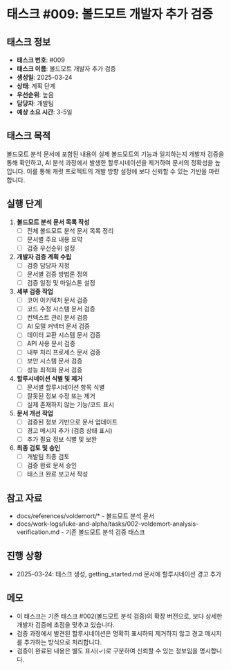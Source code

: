 # 태스크 #009: 볼드모트 개발자 추가 검증

## 태스크 정보
- **태스크 번호**: #009
- **태스크 이름**: 볼드모트 개발자 추가 검증
- **생성일**: 2025-03-24
- **상태**: 계획 단계
- **우선순위**: 높음
- **담당자**: 개발팀
- **예상 소요 시간**: 3-5일

## 태스크 목적
볼드모트 분석 문서에 포함된 내용이 실제 볼드모트의 기능과 일치하는지 개발자 검증을 통해 확인하고, AI 분석 과정에서 발생한 할루시네이션을 제거하여 문서의 정확성을 높입니다. 이를 통해 캐럿 프로젝트의 개발 방향 설정에 보다 신뢰할 수 있는 기반을 마련합니다.

## 실행 단계
1. **볼드모트 분석 문서 목록 작성**
   - [ ] 전체 볼드모트 분석 문서 목록 정리
   - [ ] 문서별 주요 내용 요약
   - [ ] 검증 우선순위 설정

2. **개발자 검증 계획 수립**
   - [ ] 검증 담당자 지정
   - [ ] 문서별 검증 방법론 정의
   - [ ] 검증 일정 및 마일스톤 설정

3. **세부 검증 작업**
   - [ ] 코어 아키텍처 문서 검증
   - [ ] 코드 수정 시스템 문서 검증
   - [ ] 컨텍스트 관리 문서 검증
   - [ ] AI 모델 커넥터 문서 검증
   - [ ] 데이터 교환 시스템 문서 검증
   - [ ] API 사용 문서 검증
   - [ ] 내부 처리 프로세스 문서 검증
   - [ ] 보안 시스템 문서 검증
   - [ ] 성능 최적화 문서 검증

4. **할루시네이션 식별 및 제거**
   - [ ] 문서별 할루시네이션 항목 식별
   - [ ] 잘못된 정보 수정 또는 제거
   - [ ] 실제 존재하지 않는 기능/코드 표시

5. **문서 개선 작업**
   - [ ] 검증된 정보 기반으로 문서 업데이트
   - [ ] 경고 메시지 추가 (검증 상태 표시)
   - [ ] 추가 필요 정보 식별 및 보완

6. **최종 검토 및 승인**
   - [ ] 개발팀 최종 검토
   - [ ] 검증 완료 문서 승인
   - [ ] 태스크 완료 보고서 작성

## 참고 자료
- docs/references/voldemort/* - 볼드모트 분석 문서
- docs/work-logs/luke-and-alpha/tasks/002-voldemort-analysis-verification.md - 기존 볼드모트 분석 검증 태스크

## 진행 상황
- 2025-03-24: 태스크 생성, getting_started.md 문서에 할루시네이션 경고 추가

## 메모
- 이 태스크는 기존 태스크 #002(볼드모트 분석 검증)의 확장 버전으로, 보다 상세한 개발자 검증에 초점을 맞추고 있습니다.
- 검증 과정에서 발견된 할루시네이션은 명확히 표시하되 제거하지 않고 경고 메시지를 추가하는 방식으로 처리합니다.
- 검증이 완료된 내용은 별도 표시(✓)로 구분하여 신뢰할 수 있는 정보임을 명시합니다. 